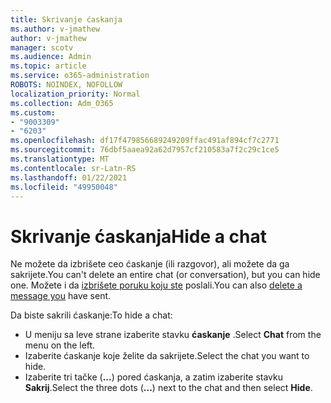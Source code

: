 ```yaml
---
title: Skrivanje ćaskanja
ms.author: v-jmathew
author: v-jmathew
manager: scotv
ms.audience: Admin
ms.topic: article
ms.service: o365-administration
ROBOTS: NOINDEX, NOFOLLOW
localization_priority: Normal
ms.collection: Adm_O365
ms.custom:
- "9003309"
- "6203"
ms.openlocfilehash: df17f479856689249209ffac491af894cf7c2771
ms.sourcegitcommit: 76dbf5aaea92a62d7957cf210583a7f2c29c1ce5
ms.translationtype: MT
ms.contentlocale: sr-Latn-RS
ms.lasthandoff: 01/22/2021
ms.locfileid: "49950048"
---
```

# <a name="hide-a-chat"></a><span data-ttu-id="776b9-102">Skrivanje ćaskanja</span><span class="sxs-lookup"><span data-stu-id="776b9-102">Hide a chat</span></span>

<span data-ttu-id="776b9-103">Ne možete da izbrišete ceo ćaskanje (ili razgovor), ali možete da ga sakrijete.</span><span class="sxs-lookup"><span data-stu-id="776b9-103">You can't delete an entire chat (or conversation), but you can hide one.</span></span> <span data-ttu-id="776b9-104">Možete i da [izbrišete poruku koju ste](https://support.office.com/client/delete-a-message-you-have-sent-67bd76a5-04e7-46ea-9ef0-5800865cb8f3) poslali.</span><span class="sxs-lookup"><span data-stu-id="776b9-104">You can also [delete a message you](https://support.office.com/client/delete-a-message-you-have-sent-67bd76a5-04e7-46ea-9ef0-5800865cb8f3) have sent.</span></span>

<span data-ttu-id="776b9-105">Da biste sakrili ćaskanje:</span><span class="sxs-lookup"><span data-stu-id="776b9-105">To hide a chat:</span></span>

- <span data-ttu-id="776b9-106">U meniju sa leve strane izaberite stavku **ćaskanje** .</span><span class="sxs-lookup"><span data-stu-id="776b9-106">Select **Chat** from the menu on the left.</span></span>
- <span data-ttu-id="776b9-107">Izaberite ćaskanje koje želite da sakrijete.</span><span class="sxs-lookup"><span data-stu-id="776b9-107">Select the chat you want to hide.</span></span>
- <span data-ttu-id="776b9-108">Izaberite tri tačke (**...**) pored ćaskanja, a zatim izaberite stavku **Sakrij**.</span><span class="sxs-lookup"><span data-stu-id="776b9-108">Select the three dots (**...**) next to the chat and then select **Hide**.</span></span>
